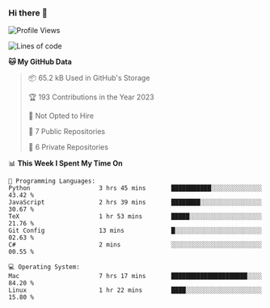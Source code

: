 ### Hi there 👋

<!--
**huayuan4396/huayuan4396** is a ✨ _special_ ✨ repository because its `README.md` (this file) appears on your GitHub profile.

Here are some ideas to get you started:

- 🔭 I’m currently working on ...
- 🌱 I’m currently learning ...
- 👯 I’m looking to collaborate on ...
- 🤔 I’m looking for help with ...
- 💬 Ask me about ...
- 📫 How to reach me: ...
- 😄 Pronouns: ...
- ⚡ Fun fact: ...
-->

<!--START_SECTION:waka-->
![Profile Views](http://img.shields.io/badge/Profile%20Views-3-blue)

![Lines of code](https://img.shields.io/badge/From%20Hello%20World%20I%27ve%20Written-182.2%20thousand%20lines%20of%20code-blue)

**🐱 My GitHub Data** 

> 📦 65.2 kB Used in GitHub's Storage 
 > 
> 🏆 193 Contributions in the Year 2023
 > 
> 🚫 Not Opted to Hire
 > 
> 📜 7 Public Repositories 
 > 
> 🔑 6 Private Repositories 
 > 
📊 **This Week I Spent My Time On** 

```text
💬 Programming Languages: 
Python                   3 hrs 45 mins       ███████████░░░░░░░░░░░░░░   43.42 % 
JavaScript               2 hrs 39 mins       ████████░░░░░░░░░░░░░░░░░   30.67 % 
TeX                      1 hr 53 mins        █████░░░░░░░░░░░░░░░░░░░░   21.76 % 
Git Config               13 mins             █░░░░░░░░░░░░░░░░░░░░░░░░   02.63 % 
C#                       2 mins              ░░░░░░░░░░░░░░░░░░░░░░░░░   00.55 % 

💻 Operating System: 
Mac                      7 hrs 17 mins       █████████████████████░░░░   84.20 % 
Linux                    1 hr 22 mins        ████░░░░░░░░░░░░░░░░░░░░░   15.80 % 
```


<!--END_SECTION:waka-->
